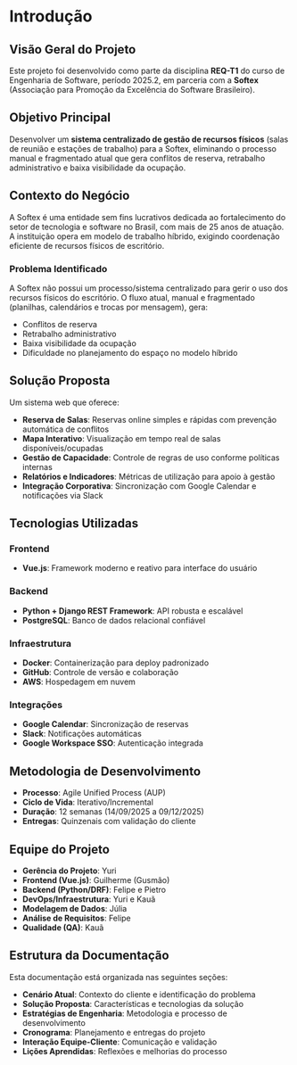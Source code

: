 # Introdução

## Visão Geral do Projeto

Este projeto foi desenvolvido como parte da disciplina **REQ-T1** do curso de Engenharia de Software, período 2025.2, em parceria com a **Softex** (Associação para Promoção da Excelência do Software Brasileiro).

## Objetivo Principal

Desenvolver um **sistema centralizado de gestão de recursos físicos** (salas de reunião e estações de trabalho) para a Softex, eliminando o processo manual e fragmentado atual que gera conflitos de reserva, retrabalho administrativo e baixa visibilidade da ocupação.

## Contexto do Negócio

A Softex é uma entidade sem fins lucrativos dedicada ao fortalecimento do setor de tecnologia e software no Brasil, com mais de 25 anos de atuação. A instituição opera em modelo de trabalho híbrido, exigindo coordenação eficiente de recursos físicos de escritório.

### Problema Identificado

A Softex não possui um processo/sistema centralizado para gerir o uso dos recursos físicos do escritório. O fluxo atual, manual e fragmentado (planilhas, calendários e trocas por mensagem), gera:

- Conflitos de reserva
- Retrabalho administrativo  
- Baixa visibilidade da ocupação
- Dificuldade no planejamento do espaço no modelo híbrido

## Solução Proposta

Um sistema web que oferece:

- **Reserva de Salas**: Reservas online simples e rápidas com prevenção automática de conflitos
- **Mapa Interativo**: Visualização em tempo real de salas disponíveis/ocupadas
- **Gestão de Capacidade**: Controle de regras de uso conforme políticas internas
- **Relatórios e Indicadores**: Métricas de utilização para apoio à gestão
- **Integração Corporativa**: Sincronização com Google Calendar e notificações via Slack

## Tecnologias Utilizadas

### Frontend
- **Vue.js**: Framework moderno e reativo para interface do usuário

### Backend  
- **Python + Django REST Framework**: API robusta e escalável
- **PostgreSQL**: Banco de dados relacional confiável

### Infraestrutura
- **Docker**: Containerização para deploy padronizado
- **GitHub**: Controle de versão e colaboração
- **AWS**: Hospedagem em nuvem

### Integrações
- **Google Calendar**: Sincronização de reservas
- **Slack**: Notificações automáticas
- **Google Workspace SSO**: Autenticação integrada

## Metodologia de Desenvolvimento

- **Processo**: Agile Unified Process (AUP)
- **Ciclo de Vida**: Iterativo/Incremental
- **Duração**: 12 semanas (14/09/2025 a 09/12/2025)
- **Entregas**: Quinzenais com validação do cliente

## Equipe do Projeto

- **Gerência do Projeto**: Yuri
- **Frontend (Vue.js)**: Guilherme (Gusmão)
- **Backend (Python/DRF)**: Felipe e Pietro
- **DevOps/Infraestrutura**: Yuri e Kauã
- **Modelagem de Dados**: Júlia
- **Análise de Requisitos**: Felipe
- **Qualidade (QA)**: Kauã

## Estrutura da Documentação

Esta documentação está organizada nas seguintes seções:

- **Cenário Atual**: Contexto do cliente e identificação do problema
- **Solução Proposta**: Características e tecnologias da solução
- **Estratégias de Engenharia**: Metodologia e processo de desenvolvimento
- **Cronograma**: Planejamento e entregas do projeto
- **Interação Equipe-Cliente**: Comunicação e validação
- **Lições Aprendidas**: Reflexões e melhorias do processo
